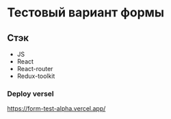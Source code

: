 # Тестовый вариант формы

## Стэк

- JS
- React
- React-router
- Redux-toolkit

### Deploy versel

https://form-test-alpha.vercel.app/
